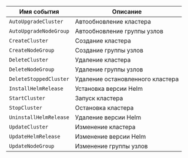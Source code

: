 Имя события | Описание
--- | ---
`AutoUpgradeCluster` | Автообновление кластера
`AutoUpgradeNodeGroup` | Автообновление группы узлов
`CreateCluster` | Создание кластера
`CreateNodeGroup` | Создание группы узлов
`DeleteCluster` | Удаление кластера
`DeleteNodeGroup` | Удаление группы узлов
`DeleteStoppedCluster` | Удаление остановленного кластера
`InstallHelmRelease` | Установка версии Helm
`StartCluster` | Запуск кластера
`StopCluster` | Остановка кластера
`UninstallHelmRelease` | Удаление версии Helm
`UpdateCluster` | Изменение кластера
`UpdateHelmRelease` | Изменение версии Helm
`UpdateNodeGroup` | Изменение группы узлов
